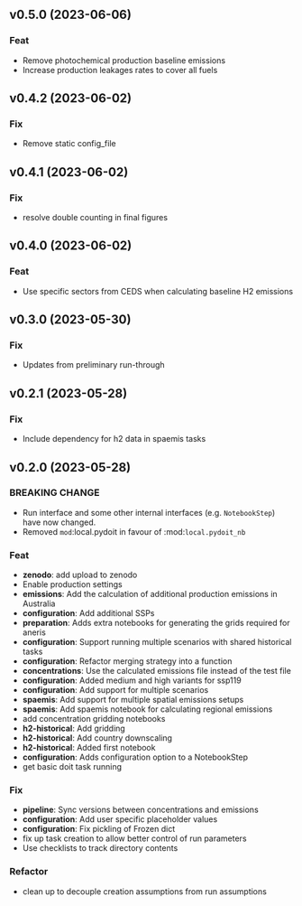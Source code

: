 ## v0.5.0 (2023-06-06)

### Feat

- Remove photochemical production baseline emissions
- Increase production leakages rates to cover all fuels

## v0.4.2 (2023-06-02)

### Fix

- Remove static config_file

## v0.4.1 (2023-06-02)

### Fix

- resolve double counting in final figures

## v0.4.0 (2023-06-02)

### Feat

- Use specific sectors from CEDS when calculating baseline H2 emissions

## v0.3.0 (2023-05-30)

### Fix

- Updates from preliminary run-through

## v0.2.1 (2023-05-28)

### Fix

- Include dependency for h2 data in spaemis tasks

## v0.2.0 (2023-05-28)

### BREAKING CHANGE

- Run interface and some other internal interfaces (e.g. `NotebookStep`) have now changed.
- Removed `mod`:local.pydoit in favour of :mod:`local.pydoit_nb`

### Feat

- **zenodo**: add upload to zenodo
- Enable production settings
- **emissions**: Add the calculation of additional production emissions in Australia
- **configuration**: Add additional SSPs
- **preparation**: Adds extra notebooks for generating the grids required for aneris
- **configuration**: Support running multiple scenarios with shared historical tasks
- **configuration**: Refactor merging strategy into a function
- **concentrations**: Use the calculated emissions file instead of the test file
- **configuration**: Added medium and high variants for ssp119
- **configuration**: Add support for multiple scenarios
- **spaemis**: Add support for multiple spatial emissions setups
- **spaemis**: Add spaemis notebook for calculating regional emissions
- add concentration gridding notebooks
- **h2-historical**: Add gridding
- **h2-historical**: Add country downscaling
- **h2-historical**: Added first notebook
- **configuration**: Adds configuration option to a NotebookStep
- get basic doit task running

### Fix

- **pipeline**: Sync versions between concentrations and emissions
- **configuration**: Add user specific placeholder values
- **configuration**: Fix pickling of Frozen dict
- fix up task creation to allow better control of run parameters
- Use checklists to track directory contents

### Refactor

- clean up to decouple creation assumptions from run assumptions
